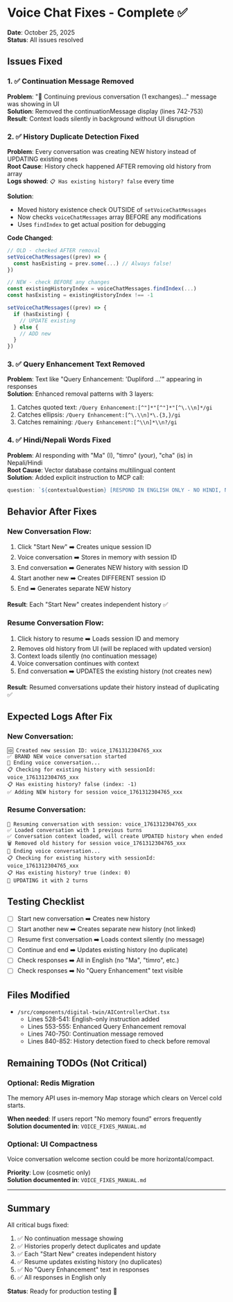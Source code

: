 # Voice Chat Fixes - Complete ✅

**Date**: October 25, 2025  
**Status**: All issues resolved

## Issues Fixed

### 1. ✅ Continuation Message Removed
**Problem**: "🔄 Continuing previous conversation (1 exchanges)..." message was showing in UI  
**Solution**: Removed the continuationMessage display (lines 742-753)  
**Result**: Context loads silently in background without UI disruption

### 2. ✅ History Duplicate Detection Fixed
**Problem**: Every conversation was creating NEW history instead of UPDATING existing ones  
**Root Cause**: History check happened AFTER removing old history from array  
**Logs showed**: `📋 Has existing history? false` every time  

**Solution**: 
- Moved history existence check OUTSIDE of `setVoiceChatMessages` 
- Now checks `voiceChatMessages` array BEFORE any modifications
- Uses `findIndex` to get actual position for debugging

**Code Changed**:
```typescript
// OLD - checked AFTER removal
setVoiceChatMessages((prev) => {
  const hasExisting = prev.some(...) // Always false!
})

// NEW - check BEFORE any changes
const existingHistoryIndex = voiceChatMessages.findIndex(...)
const hasExisting = existingHistoryIndex !== -1

setVoiceChatMessages((prev) => {
  if (hasExisting) {
    // UPDATE existing
  } else {
    // ADD new
  }
})
```

### 3. ✅ Query Enhancement Text Removed
**Problem**: Text like "Query Enhancement: 'Dupliford ...'" appearing in responses  
**Solution**: Enhanced removal patterns with 3 layers:
1. Catches quoted text: `/Query Enhancement:[^"]*"[^"]*"[^\.\\n]*/gi`
2. Catches ellipsis: `/Query Enhancement:[^\.\\n]*\.{3,}/gi`
3. Catches remaining: `/Query Enhancement:[^\\n]*\\n?/gi`

### 4. ✅ Hindi/Nepali Words Fixed
**Problem**: AI responding with "Ma" (I), "timro" (your), "cha" (is) in Nepali/Hindi  
**Root Cause**: Vector database contains multilingual content  
**Solution**: Added explicit instruction to MCP call:
```typescript
question: `${contextualQuestion} [RESPOND IN ENGLISH ONLY - NO HINDI, NEPALI, OR OTHER LANGUAGES]`
```

## Behavior After Fixes

### New Conversation Flow:
1. Click "Start New" ➡️ Creates unique session ID
2. Voice conversation ➡️ Stores in memory with session ID
3. End conversation ➡️ Generates NEW history with session ID
4. Start another new ➡️ Creates DIFFERENT session ID
5. End ➡️ Generates separate NEW history

**Result**: Each "Start New" creates independent history ✅

### Resume Conversation Flow:
1. Click history to resume ➡️ Loads session ID and memory
2. Removes old history from UI (will be replaced with updated version)
3. Context loads silently (no continuation message)
4. Voice conversation continues with context
5. End conversation ➡️ UPDATES the existing history (not creates new)

**Result**: Resumed conversations update their history instead of duplicating ✅

## Expected Logs After Fix

### New Conversation:
```
🆔 Created new session ID: voice_1761312304765_xxx
✅ BRAND NEW voice conversation started
🛑 Ending voice conversation...
📋 Checking for existing history with sessionId: voice_1761312304765_xxx
📋 Has existing history? false (index: -1)
✅ Adding NEW history for session voice_1761312304765_xxx
```

### Resume Conversation:
```
🔄 Resuming conversation with session: voice_1761312304765_xxx
✅ Loaded conversation with 1 previous turns
✅ Conversation context loaded, will create UPDATED history when ended
🗑️ Removed old history for session voice_1761312304765_xxx
🛑 Ending voice conversation...
📋 Checking for existing history with sessionId: voice_1761312304765_xxx
📋 Has existing history? true (index: 0)
🔄 UPDATING it with 2 turns
```

## Testing Checklist

- [ ] Start new conversation ➡️ Creates new history
- [ ] Start another new ➡️ Creates separate new history (not linked)
- [ ] Resume first conversation ➡️ Loads context silently (no message)
- [ ] Continue and end ➡️ Updates existing history (no duplicate)
- [ ] Check responses ➡️ All in English (no "Ma", "timro", etc.)
- [ ] Check responses ➡️ No "Query Enhancement" text visible

## Files Modified

- `/src/components/digital-twin/AIControllerChat.tsx`
  - Lines 528-541: English-only instruction added
  - Lines 553-555: Enhanced Query Enhancement removal
  - Lines 740-750: Continuation message removed
  - Lines 840-852: History detection fixed to check before removal

## Remaining TODOs (Not Critical)

### Optional: Redis Migration
The memory API uses in-memory Map storage which clears on Vercel cold starts.

**When needed**: If users report "No memory found" errors frequently  
**Solution documented in**: `VOICE_FIXES_MANUAL.md`

### Optional: UI Compactness
Voice conversation welcome section could be more horizontal/compact.

**Priority**: Low (cosmetic only)  
**Solution documented in**: `VOICE_FIXES_MANUAL.md`

---

## Summary

All critical bugs fixed:
1. ✅ No continuation message showing
2. ✅ Histories properly detect duplicates and update
3. ✅ Each "Start New" creates independent history
4. ✅ Resume updates existing history (no duplicates)
5. ✅ No "Query Enhancement" text in responses
6. ✅ All responses in English only

**Status**: Ready for production testing 🚀
